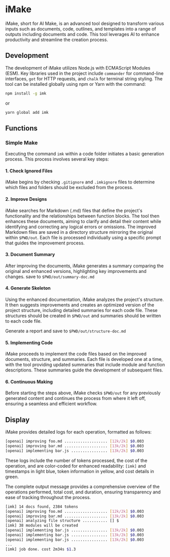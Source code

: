 # iMake

iMake, short for AI Make, is an advanced tool designed to transform various inputs such as documents, code, outlines, and templates into a range of outputs including documents and code. This tool leverages AI to enhance productivity and streamline the creation process.

## Development

The development of iMake utilizes Node.js with ECMAScript Modules (ESM). Key libraries used in the project include `commander` for command-line interfaces, `got` for HTTP requests, and `chalk` for terminal string styling. The tool can be installed globally using npm or Yarn with the command:
```bash
npm install -g imk
```
or 
```bash
yarn global add imk
```

## Functions

### Simple Make

Executing the command `imk` within a code folder initiates a basic generation process. This process involves several key steps:

#### 1. Check Ignored Files
iMake begins by checking `.gitignore` and `.imkignore` files to determine which files and folders should be excluded from the process.

#### 2. Improve Designs
iMake searches for Markdown (.md) files that define the project's functionality and the relationships between function blocks. The tool then enhances these documents, aiming to clarify and detail their content while identifying and correcting any logical errors or omissions. The improved Markdown files are saved in a directory structure mirroring the original within `$PWD/out`. Each file is processed individually using a specific prompt that guides the improvement process.

#### 3. Document Summary
After improving the documents, iMake generates a summary comparing the original and enhanced versions, highlighting key improvements and changes. save to `$PWD/out/summary-doc.md`

#### 4. Generate Skeleton
Using the enhanced documentation, iMake analyzes the project's structure. It then suggests improvements and creates an optimized version of the project structure, including detailed summaries for each code file. These structures should be created in `$PWD/out` and summaries should be written to each code file.

Generate a report and save to `$PWD/out/structure-doc.md`

#### 5. Implementing Code
iMake proceeds to implement the code files based on the improved documents, structure, and summaries. Each file is developed one at a time, with the tool providing updated summaries that include module and function descriptions. These summaries guide the development of subsequent files.

#### 6. Continuous Making
Before starting the steps above, iMake checks `$PWD/out` for any previously generated content and continues the process from where it left off, ensuring a seamless and efficient workflow.

## Display

iMake provides detailed logs for each operation, formatted as follows:
```bash
[openai] improving foo.md ................... [12k/2k] $0.003
[openai] improving bar.md ................... [13k/2k] $0.003
[openai] implementing bar.js ................ [13k/2k] $0.003
```
These logs include the number of tokens processed, the cost of the operation, and are color-coded for enhanced readability: `[imk]` and timestamps in light blue, token information in yellow, and cost details in green.

The complete output message provides a comprehensive overview of the operations performed, total cost, and duration, ensuring transparency and ease of tracking throughout the process.

```bash
[imk] 14 docs found, 2384 tokens
[openai] improving foo.md ................... [12k/2k] $0.003
[openai] improving bar.md ................... [13k/2k] $0.003
[openai] analyzing file structure ........... [] $
[imk] 38 modules will be created
[openai] implementing bar.js ................ [13k/2k] $0.003
[openai] implementing bar.js ................ [13k/2k] $0.003
[openai] implementing bar.js ................ [13k/2k] $0.003
...
[imk] job done. cost 2m34s $1.3
```
